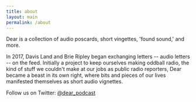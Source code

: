 ```yaml
---
title: about
layout: main
permalink: /about
---
```


Dear is a collection of audio poscards, short vingettes, 'found sound,' and more. 

In 2017, Davis Land and Brie Ripley began exchanging letters -- audio letters -- on the feed. Initially a project to keep ourselves making oddball radio, the kind of stuff we couldn't make at our jobs as public radio reporters, Dear became a beast in its own right, where bits and pieces of our lives manifested themselves as short audio vignettes. 

Follow us on Twitter: <a class="link underline" href="http://twitter.com/dear_podcast">@dear_podcast</a><br />
